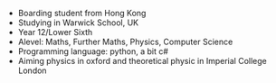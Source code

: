 - Boarding student from Hong Kong
- Studying in Warwick School, UK
- Year 12/Lower Sixth
- Alevel: Maths, Further Maths, Physics, Computer Science
- Programming language: python, a bit c#
- Aiming physics in oxford and theoretical physic in Imperial College London
